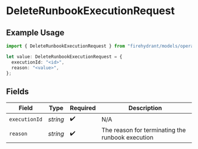 # DeleteRunbookExecutionRequest

## Example Usage

```typescript
import { DeleteRunbookExecutionRequest } from "firehydrant/models/operations";

let value: DeleteRunbookExecutionRequest = {
  executionId: "<id>",
  reason: "<value>",
};
```

## Fields

| Field                                            | Type                                             | Required                                         | Description                                      |
| ------------------------------------------------ | ------------------------------------------------ | ------------------------------------------------ | ------------------------------------------------ |
| `executionId`                                    | *string*                                         | :heavy_check_mark:                               | N/A                                              |
| `reason`                                         | *string*                                         | :heavy_check_mark:                               | The reason for terminating the runbook execution |